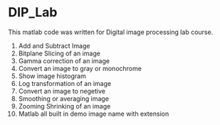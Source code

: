 # DIP_Lab
This matlab code was written for Digital image processing lab course. 

1. Add and Subtract Image
2. Bitplane Slicing of an image
3. Gamma correction of an image
4. Convert an image to gray or monochrome
5. Show image histogram
6. Log transformation of an image
7. Convert an image to negetive
8. Smoothing or averaging image
9. Zooming Shrinking of an image
10. Matlab all built in demo image name with extension

